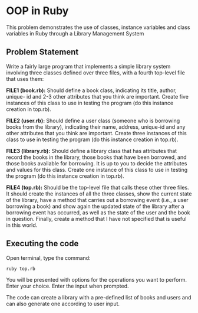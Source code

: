 # OOP in Ruby
This problem demonstrates the use of classes, instance variables and class variables in Ruby through a Library Management System

## Problem Statement

Write a	fairly large program that implements a simple library system involving three classes defined over three	files, with	a fourth top-level file	that uses them:	

**FILE1 (book.rb):** Should	define a book class, indicating	its	title, author, unique- id and 2-3 other	attributes that	you	think are important. Create	five instances of this class to	use	in testing the program (do this	instance creation in top.rb).

**FILE2 (user.rb):** Should	define a user class (someone who is	borrowing books	from the library), indicating their	name, address, unique-id and any other attributes that you think are important. Create three instances of this class to	use	in testing the program (do this	instance creation in top.rb).

**FILE3 (library.rb):**	Should define a	library	class that has attributes that record the books	in the library,	those books	that have been borrowed, and those books available for borrowing. It is up to you to decide	the	attributes and values for this class. Create one instance of this class	to use in testing the program (do this instance	creation in	top.rb).

**FILE4 (top.rb):**	Should be the top-level file that calls	these other	three files. It	should create the instances	of all the three classes, show the current state of	the	library, have a	method that	carries	out	a borrowing	event (i.e., a user	borrowing a	book) and show again the updated state of the library after	a borrowing	event has occurred,	as well	as the state of	the	user and the book in question. Finally,	create a method	that I have	not	specified that is useful in	this world.	

## Executing the code
Open terminal, type the command:

    ruby top.rb

You will be presented with options for the operations you want to perform.
Enter your choice. Enter the input when prompted.

The code can create a library with a pre-defined list of books and users and can also generate one according to user input.